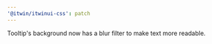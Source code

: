 ```yaml
---
'@itwin/itwinui-css': patch
---
```


Tooltip's background now has a blur filter to make text more readable.
